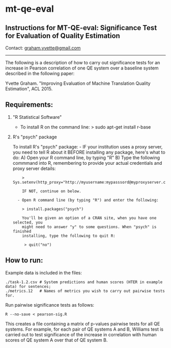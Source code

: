 # mt-qe-eval

Instructions for MT-QE-eval: Significance Test for Evaluation of Quality Estimation
-----------------------------------------------------------------------------------

Contact: graham.yvette@gmail.com

-----------------------------------------------------------------------------------

The following is a description of how to carry out significance tests for an
increase in Pearson correlation of one QE system over a baseline system
described in the following paper:

Yvette Graham. "Improving Evaluation of Machine Translation Quality Estimation", ACL
2015.

Requirements:
--------------------

1. "R Statistical Software"
    - To install R on the command line:
          > sudo apt-get install r-base

2. R's "psych" package

      To install R's "psych" package:
         - IF your institution uses a proxy server, you need to tell R about it BEFORE
           installing any package, here's what to do:
           A) Open your R command line, by typing "R"
           B) Type the following commmand into R, remembering to provide your
              actual credentials and proxy server details:

           > Sys.setenv(http_proxy="http://myusername:mypasssord@myproxyserver.com:8080/")

           IF NOT, continue on below.

         - Open R command line (by typing "R") and enter the following:

           > install.packages("psych")

           You'll be given an option of a CRAN site, when you have one selected, you
           might need to answer "y" to some questions. When "psych" is finished
           installing, type the following to quit R:

            > quit("no")


How to run:
--------------------

Example data is included in the files:

    ./task-1.2.csv # System predictions and human scores (HTER in example data) for sentences;
    ./metrics.12   # Names of metrics you wish to carry out pairwise tests for.

Run pairwise significance tests as follows:

    R --no-save < pearson-sig.R

This creates a file containing a matrix of p-values pairwise tests for all QE systems. For example, for each pair of
QE systems A and B, Williams test is carried out to test significance of the increase in correlation with human scores of QE system A over that of QE system B.
